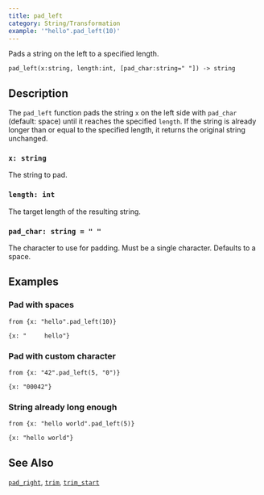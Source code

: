 ```yaml
---
title: pad_left
category: String/Transformation
example: '"hello".pad_left(10)'
---
```


Pads a string on the left to a specified length.

```tql
pad_left(x:string, length:int, [pad_char:string=" "]) -> string
```

## Description

The `pad_left` function pads the string `x` on the left side with `pad_char`
(default: space) until it reaches the specified `length`. If the string is
already longer than or equal to the specified length, it returns the original
string unchanged.

### `x: string`

The string to pad.

### `length: int`

The target length of the resulting string.

### `pad_char: string = " "`

The character to use for padding. Must be a single character. Defaults to a space.

## Examples

### Pad with spaces

```tql
from {x: "hello".pad_left(10)}
```

```tql
{x: "     hello"}
```

### Pad with custom character

```tql
from {x: "42".pad_left(5, "0")}
```

```tql
{x: "00042"}
```

### String already long enough

```tql
from {x: "hello world".pad_left(5)}
```

```tql
{x: "hello world"}
```

## See Also

[`pad_right`](/reference/functions/pad_right),
[`trim`](/reference/functions/trim),
[`trim_start`](/reference/functions/trim_start)